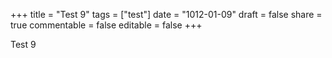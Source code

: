 +++
title = "Test 9"
tags = ["test"]
date = "1012-01-09"
draft = false
share = true
commentable = false
editable = false
+++

Test 9
